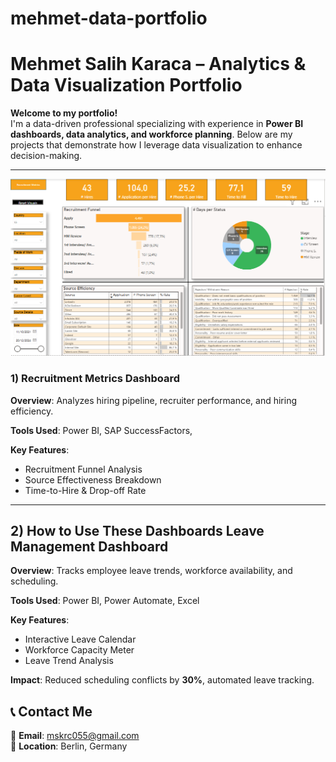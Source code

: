 # mehmet-data-portfolio
# Mehmet Salih Karaca – Analytics & Data Visualization Portfolio

**Welcome to my portfolio!**  
I'm a data-driven professional specializing with experience in **Power BI dashboards, data analytics, and workforce planning**. Below are my projects that demonstrate how I leverage data visualization to enhance decision-making.

---
![Recruitment analytics](https://github.com/mesakaraca/mehmet-data-portfolio/raw/refs/heads/main/Recruitment%20analytics) 

### 1) Recruitment Metrics Dashboard
**Overview**: Analyzes hiring pipeline, recruiter performance, and hiring efficiency.  

**Tools Used**: Power BI, SAP SuccessFactors,  

**Key Features**: 

- Recruitment Funnel Analysis  
- Source Effectiveness Breakdown  
- Time-to-Hire & Drop-off Rate  
 

---

## 2) How to Use These Dashboards Leave Management Dashboard
**Overview**: Tracks employee leave trends, workforce availability, and scheduling.  

**Tools Used**: Power BI, Power Automate, Excel  

**Key Features**: 
- Interactive Leave Calendar
- Workforce Capacity Meter
- Leave Trend Analysis  

**Impact**: Reduced scheduling conflicts by **30%**, automated leave tracking.

## 📞 Contact Me
📩 **Email**: [mskrc055@gmail.com](mailto:mskrc055@gmail.com)  
📍 **Location**: Berlin, Germany  


  
